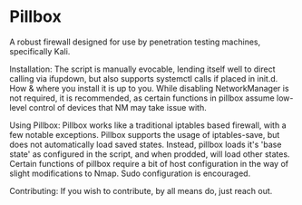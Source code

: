 # Pillbox
A robust firewall designed for use by penetration testing machines, specifically Kali.

Installation:
  The script is manually evocable, lending itself well to direct calling via ifupdown, but also supports systemctl calls if placed in init.d. How & where you install it is up to you. While disabling NetworkManager is not required, it is recommended, as certain functions in pillbox assume low-level control of devices that NM may take issue with.

Using Pillbox:
  Pillbox works like a traditional iptables based firewall, with a few notable exceptions. Pillbox supports the usage of iptables-save, but does not automatically load saved states. Instead, pillbox loads it's 'base state' as configured in the script, and when prodded, will load other states. Certain functions of pillbox require a bit of host configuration in the way of slight modifications to Nmap. Sudo configuration is encouraged.

Contributing:
  If you wish to contribute, by all means do, just reach out.
